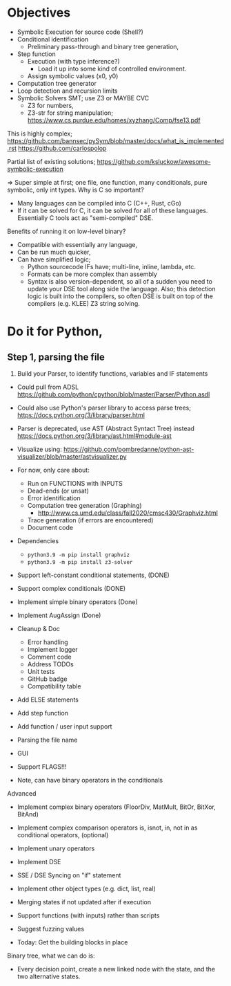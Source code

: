 # Objectives
* Symbolic Execution for source code (Shell?)
* Conditional identification
  * Preliminary pass-through and binary tree generation,
* Step function
  * Execution (with type inference?)
    * Load it up into some kind of controlled environment.
  * Assign symbolic values (x0, y0)
* Computation tree generator
* Loop detection and recursion limits
* Symbolic Solvers SMT; use Z3 or MAYBE CVC
  * Z3 for numbers,
  * Z3-str for string manipulation; https://www.cs.purdue.edu/homes/xyzhang/Comp/fse13.pdf

This is highly complex;
https://github.com/bannsec/pySym/blob/master/docs/what_is_implemented.rst
https://github.com/carlospolop

Partial list of existing solutions;
https://github.com/ksluckow/awesome-symbolic-execution



=> Super simple at first; one file, one function, many conditionals, pure symbolic, only int types.
Why is C so important?
* Many languages can be compiled into C (C++, Rust, cGo)
* If it can be solved for C, it can be solved for all of these languages.
Essentially C tools act as "semi-compiled" DSE.

Benefits of running it on low-level binary?
  * Compatible with essentially any language,
  * Can be run much quicker,
  * Can have simplified logic;
    * Python sourcecode IFs have; multi-line, inline, lambda, etc.
    * Formats can be more complex than assembly
    * Syntax is also version-dependent, so all of a sudden you need to update your DSE tool along side the language.
Also; this detection logic is built into the compilers, so often DSE is built on top of the compilers (e.g. KLEE)
Z3 string solving.

# Do it for Python,
## Step 1, parsing the file
1. Build your Parser, to identify functions, variables and IF statements
  * Could pull from ADSL https://github.com/python/cpython/blob/master/Parser/Python.asdl
  * Could also use Python's parser library to access parse trees; https://docs.python.org/3/library/parser.html
  * Parser is deprecated, use AST (Abstract Syntact Tree) instead https://docs.python.org/3/library/ast.html#module-ast
  * Visualize using: https://github.com/pombredanne/python-ast-visualizer/blob/master/astvisualizer.py

* For now, only care about:
  * Run on FUNCTIONS with INPUTS
  * Dead-ends (or unsat)
  * Error identification
  * Computation tree generation (Graphing)
    * http://www.cs.umd.edu/class/fall2020/cmsc430/Graphviz.html
  * Trace generation (if errors are encountered)
  * Document code

* Dependencies
  * `python3.9 -m pip install graphviz`
  * `python3.9 -m pip install z3-solver`



* Support left-constant conditional statements, (DONE)
* Support complex conditionals (DONE)
* Implement simple binary operators (Done)
* Implement AugAssign (Done)
* Cleanup & Doc
  * Error handling
  * Implement logger
  * Comment code
  * Address TODOs
  * Unit tests
  * GitHub badge
  * Compatibility table

* Add ELSE statements
* Add step function
* Add function / user input support
* Parsing the file name
* GUI
* Support FLAGS!!!

* Note, can have binary operators in the conditionals


Advanced
* Implement complex binary operators (FloorDiv, MatMult, BitOr, BitXor, BitAnd)
* Implement complex comparison operators is, isnot, in, not in as conditional operators, (optional)
* Implement unary operators
* Implement DSE
* SSE / DSE Syncing on "if" statement
* Implement other object types (e.g. dict, list, real)
* Merging states if not updated after if execution
* Support functions (with inputs) rather than scripts
* Suggest fuzzing values



* Today: Get the building blocks in place

Binary tree, what we can do is:
* Every decision point, create a new linked node with the state, and the two alternative states.
